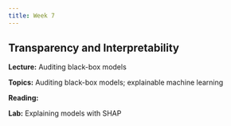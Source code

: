 ```yaml
---
title: Week 7
---
```


## Transparency and Interpretability

**Lecture:** Auditing black-box models


<!-- * DS-GA 1017: [auditing black-box models slides](../../../assets/7_BlackBox_1017.pdf)
* DS-UA 202: [auditing black-box models slides](../../../assets/7_BlackBox_202.pdf) -->


**Topics:** Auditing black-box models; explainable machine learning

**Reading:** 
<!-- [Transparency and Interpretability Reader](../../../assets/transparency_reader_2024.pdf) -->

**Lab:** Explaining models with SHAP

<!-- * DS-UA 202: [Colab Notebook](https://drive.google.com/file/d/1Df5oXukfXeCTN44ZhBvo7oOPIjaajvxN/view?usp=sharing)
* DS-GA 1017: [Colab Notebook](https://drive.google.com/file/d/1IZ8GOOCDe8VCwEDHQQS69B_QYAZRsIFM/view?usp=drive_link) -->
